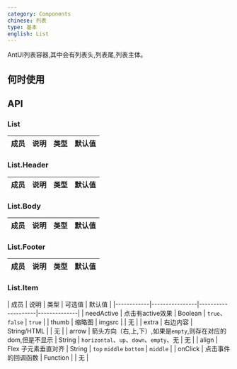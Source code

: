 ```yaml
---
category: Components
chinese: 列表
type: 基本
english: List
---
```




AntUI列表容器,其中会有列表头,列表尾,列表主体。

## 何时使用

## API

### List

| 成员        | 说明           | 类型               | 默认值       |
|-------------|----------------|--------------------|--------------|

### List.Header
| 成员        | 说明           | 类型               | 默认值       |
|-------------|----------------|------------------|--------------|

### List.Body
| 成员        | 说明           | 类型               | 默认值       |
|-------------|----------------|--------------------|--------------|

### List.Footer

| 成员        | 说明           | 类型        |   默认值       |
|-------------|----------------|--------------------|--------------|

### List.Item

| 成员        | 说明           | 类型        |  可选值     | 默认值       |
|------------|----------------|--------------------|--------------|
| needActive  | 点击有active效果  | Boolean |   `true`、`false` | `true` |
| thumb       | 缩略图  | imgsrc |  | 无  |
| extra      | 右边内容        | String/HTML | |  无  |
| arrow      | 箭头方向（右,上,下）,如果是`empty`,则存在对应的dom,但是不显示        | String | `horizontal`、`up`、`down`、`empty`、无 |   无  |
| align    |    Flex 子元素垂直对齐     | String    | `top` `middle` `bottom` | `middle` |
| onClick    | 点击事件的回调函数 | Function |  | 无  |

